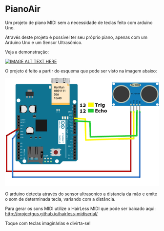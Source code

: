 # PianoAir
Um projeto de piano MIDI sem a necessidade de teclas feito com arduino Uno.


Através deste projeto é possível ter seu próprio piano, apenas com um Arduino Uno e um Sensor Ultrasônico.

Veja a demonstração:

[![IMAGE ALT TEXT HERE](https://img.youtube.com/vi/NPcdNTc_kkE/0.jpg)](https://youtu.be/NPcdNTc_kkE)

O projeto é feito a partir do esquema que pode ser visto na imagem abaixo:

![Alt text](https://github.com/suzanasvm/PianoAir/blob/master/Piano_air_Arduino.png?raw=true "Piano Air")

O arduino detecta através do sensor ultrasonico a distancia da mão e emite o som de determinada tecla, variando com a distância.

Para gerar os sons MIDI utilize o HairLess MIDI que pode ser baixado aqui: http://projectgus.github.io/hairless-midiserial/

Toque com teclas imaginárias e divirta-se!
